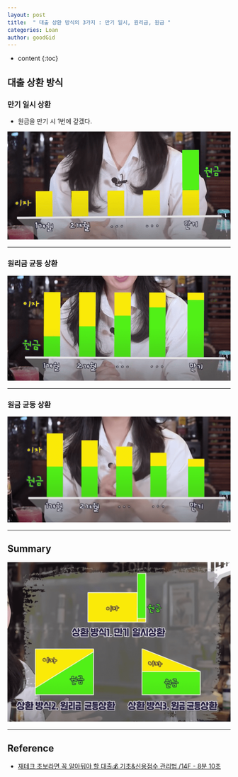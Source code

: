 ```yaml
---
layout: post
title:  " 대출 상환 방식의 3가지 : 만기 일시, 원리금, 원금 "
categories: Loan
author: goodGid
---
```

* content
{:toc}

## 대출 상환 방식

### 만기 일시 상환

* 원금을 만기 시 1번에 갚겠다.

![](/assets/img/loan/Loan-Repayment-Method_1.png)




---

### 원리금 균등 상환

![](/assets/img/loan/Loan-Repayment-Method_2.png)

---

### 원금 균등 상환

![](/assets/img/loan/Loan-Repayment-Method_3.png)


---

## Summary

![](/assets/img/loan/Loan-Repayment-Method_4.png)

---

## Reference

* [재테크 초보라면 꼭 알아둬야 할 대출💰 기초&신용점수 관리법 /14F - 8분 10초](https://www.youtube.com/watch?v=W1GeuXN5zrQ&t=490s)
